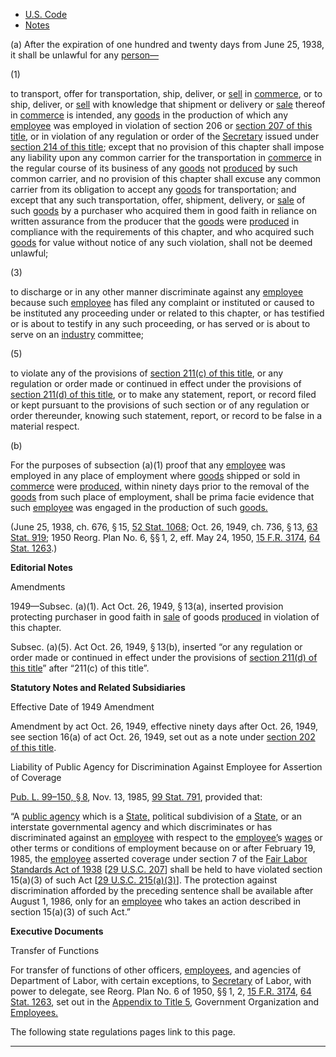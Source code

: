 -   [U.S. Code](https://www.law.cornell.edu/uscode/text/29/215#tab_default_1)
-   [Notes](https://www.law.cornell.edu/uscode/text/29/215#tab_default_2)

(a) After the expiration of one hundred and twenty days from June 25, 1938, it shall be unlawful for any [person—](https://www.law.cornell.edu/definitions/uscode.php?width=840&height=800&iframe=true&def_id=29-USC-1907849355-1968140715&term_occur=999&term_src=title:29:chapter:8:section:215)

(1)

to transport, offer for transportation, ship, deliver, or [sell](https://www.law.cornell.edu/definitions/uscode.php?width=840&height=800&iframe=true&def_id=29-USC-3526482-1968140725&term_occur=999&term_src=title:29:chapter:8:section:215) in [commerce](https://www.law.cornell.edu/definitions/uscode.php?width=840&height=800&iframe=true&def_id=29-USC-537768197-1968140716&term_occur=999&term_src=title:29:chapter:8:section:215), or to ship, deliver, or [sell](https://www.law.cornell.edu/definitions/uscode.php?width=840&height=800&iframe=true&def_id=29-USC-3526482-1968140725&term_occur=999&term_src=title:29:chapter:8:section:215) with knowledge that shipment or delivery or [sale](https://www.law.cornell.edu/definitions/uscode.php?width=840&height=800&iframe=true&def_id=29-USC-2569319-1968140725&term_occur=999&term_src=) thereof in [commerce](https://www.law.cornell.edu/definitions/uscode.php?width=840&height=800&iframe=true&def_id=29-USC-537768197-1968140716&term_occur=999&term_src=title:29:chapter:8:section:215) is intended, any [goods](https://www.law.cornell.edu/definitions/uscode.php?width=840&height=800&iframe=true&def_id=29-USC-68986678-1968140723&term_occur=999&term_src=title:29:chapter:8:section:215) in the production of which any [employee](https://www.law.cornell.edu/definitions/uscode.php?width=840&height=800&iframe=true&def_id=29-USC-1193469614-1597622569&term_occur=999&term_src=) was employed in violation of section 206 or [section 207 of this title](https://www.law.cornell.edu/uscode/text/29/207), or in violation of any regulation or order of the [Secretary](https://www.law.cornell.edu/definitions/uscode.php?width=840&height=800&iframe=true&def_id=29-USC-1264422296-1968140731&term_occur=999&term_src=) issued under [section 214 of this title](https://www.law.cornell.edu/uscode/text/29/214); except that no provision of this chapter shall impose any liability upon any common carrier for the transportation in [commerce](https://www.law.cornell.edu/definitions/uscode.php?width=840&height=800&iframe=true&def_id=29-USC-537768197-1968140716&term_occur=999&term_src=title:29:chapter:8:section:215) in the regular course of its business of any [goods](https://www.law.cornell.edu/definitions/uscode.php?width=840&height=800&iframe=true&def_id=29-USC-68986678-1968140723&term_occur=999&term_src=title:29:chapter:8:section:215) not [produced](https://www.law.cornell.edu/definitions/uscode.php?width=840&height=800&iframe=true&def_id=29-USC-939117660-1968140724&term_occur=999&term_src=) by such common carrier, and no provision of this chapter shall excuse any common carrier from its obligation to accept any [goods](https://www.law.cornell.edu/definitions/uscode.php?width=840&height=800&iframe=true&def_id=29-USC-68986678-1968140723&term_occur=999&term_src=title:29:chapter:8:section:215) for transportation; and except that any such transportation, offer, shipment, delivery, or [sale](https://www.law.cornell.edu/definitions/uscode.php?width=840&height=800&iframe=true&def_id=29-USC-2569319-1968140725&term_occur=999&term_src=) of such [goods](https://www.law.cornell.edu/definitions/uscode.php?width=840&height=800&iframe=true&def_id=29-USC-68986678-1968140723&term_occur=999&term_src=title:29:chapter:8:section:215) by a purchaser who acquired them in good faith in reliance on written assurance from the producer that the [goods](https://www.law.cornell.edu/definitions/uscode.php?width=840&height=800&iframe=true&def_id=29-USC-68986678-1968140723&term_occur=999&term_src=title:29:chapter:8:section:215) were [produced](https://www.law.cornell.edu/definitions/uscode.php?width=840&height=800&iframe=true&def_id=29-USC-939117660-1968140724&term_occur=999&term_src=) in compliance with the requirements of this chapter, and who acquired such [goods](https://www.law.cornell.edu/definitions/uscode.php?width=840&height=800&iframe=true&def_id=29-USC-68986678-1968140723&term_occur=999&term_src=title:29:chapter:8:section:215) for value without notice of any such violation, shall not be deemed unlawful;

(3)

to discharge or in any other manner discriminate against any [employee](https://www.law.cornell.edu/definitions/uscode.php?width=840&height=800&iframe=true&def_id=29-USC-1193469614-1597622569&term_occur=999&term_src=title:29:chapter:8:section:215) because such [employee](https://www.law.cornell.edu/definitions/uscode.php?width=840&height=800&iframe=true&def_id=29-USC-1193469614-1597622569&term_occur=999&term_src=title:29:chapter:8:section:215) has filed any complaint or instituted or caused to be instituted any proceeding under or related to this chapter, or has testified or is about to testify in any such proceeding, or has served or is about to serve on an [industry](https://www.law.cornell.edu/definitions/uscode.php?width=840&height=800&iframe=true&def_id=29-USC-191800830-1968140722&term_occur=999&term_src=title:29:chapter:8:section:215) committee;

(5)

to violate any of the provisions of [section 211(c) of this title](https://www.law.cornell.edu/uscode/text/29/211#c), or any regulation or order made or continued in effect under the provisions of [section 211(d) of this title](https://www.law.cornell.edu/uscode/text/29/211#d), or to make any statement, report, or record filed or kept pursuant to the provisions of such section or of any regulation or order thereunder, knowing such statement, report, or record to be false in a material respect.

(b)

For the purposes of subsection (a)(1) proof that any [employee](https://www.law.cornell.edu/definitions/uscode.php?width=840&height=800&iframe=true&def_id=29-USC-1193469614-1597622569&term_occur=999&term_src=title:29:chapter:8:section:215) was employed in any place of employment where [goods](https://www.law.cornell.edu/definitions/uscode.php?width=840&height=800&iframe=true&def_id=29-USC-68986678-1968140723&term_occur=999&term_src=title:29:chapter:8:section:215) shipped or sold in [commerce](https://www.law.cornell.edu/definitions/uscode.php?width=840&height=800&iframe=true&def_id=29-USC-537768197-1968140716&term_occur=999&term_src=title:29:chapter:8:section:215) were [produced,](https://www.law.cornell.edu/definitions/uscode.php?width=840&height=800&iframe=true&def_id=29-USC-939117660-1968140724&term_occur=999&term_src=title:29:chapter:8:section:215) within ninety days prior to the removal of the [goods](https://www.law.cornell.edu/definitions/uscode.php?width=840&height=800&iframe=true&def_id=29-USC-68986678-1968140723&term_occur=999&term_src=title:29:chapter:8:section:215) from such place of employment, shall be prima facie evidence that such [employee](https://www.law.cornell.edu/definitions/uscode.php?width=840&height=800&iframe=true&def_id=29-USC-1193469614-1597622569&term_occur=999&term_src=) was engaged in the production of such [goods.](https://www.law.cornell.edu/definitions/uscode.php?width=840&height=800&iframe=true&def_id=29-USC-68986678-1968140723&term_occur=999&term_src=title:29:chapter:8:section:215)

(June 25, 1938, ch. 676, § 15, [52 Stat. 1068](https://www.law.cornell.edu/rio/citation/52_Stat._1068); Oct. 26, 1949, ch. 736, § 13, [63 Stat. 919](https://www.law.cornell.edu/rio/citation/63_Stat._919); 1950 Reorg. Plan No. 6, §§ 1, 2, eff. May 24, 1950, [15 F.R. 3174](https://www.law.cornell.edu/rio/citation/15_FR_3174), [64 Stat. 1263](https://www.law.cornell.edu/rio/citation/64_Stat._1263).)

**Editorial Notes**

Amendments

1949—Subsec. (a)(1). Act Oct. 26, 1949, § 13(a), inserted provision protecting purchaser in good faith in [sale](https://www.law.cornell.edu/definitions/uscode.php?width=840&height=800&iframe=true&def_id=29-USC-2569319-1968140725&term_occur=999&term_src=) of goods [produced](https://www.law.cornell.edu/definitions/uscode.php?width=840&height=800&iframe=true&def_id=29-USC-939117660-1968140724&term_occur=999&term_src=) in violation of this chapter.

Subsec. (a)(5). Act Oct. 26, 1949, § 13(b), inserted “or any regulation or order made or continued in effect under the provisions of [section 211(d) of this title](https://www.law.cornell.edu/uscode/text/29/211#d)” after “211(c) of this title”.

**Statutory Notes and Related Subsidiaries**

Effective Date of 1949 Amendment

Amendment by act Oct. 26, 1949, effective ninety days after Oct. 26, 1949, see section 16(a) of act Oct. 26, 1949, set out as a note under [section 202 of this title](https://www.law.cornell.edu/uscode/text/29/202).

Liability of Public Agency for Discrimination Against Employee for Assertion of Coverage

[Pub. L. 99–150, § 8](https://www.law.cornell.edu/rio/citation/Pub._L._99-150), Nov. 13, 1985, [99 Stat. 791](https://www.law.cornell.edu/rio/citation/99_Stat._791), provided that:

“A [public agency](https://www.law.cornell.edu/definitions/uscode.php?width=840&height=800&iframe=true&def_id=29-USC-1610164604-1968140738&term_occur=999&term_src=) which is a [State,](https://www.law.cornell.edu/definitions/uscode.php?width=840&height=800&iframe=true&def_id=29-USC-80204913-1968140717&term_occur=999&term_src=) political subdivision of a [State,](https://www.law.cornell.edu/definitions/uscode.php?width=840&height=800&iframe=true&def_id=29-USC-80204913-1968140717&term_occur=999&term_src=) or an interstate governmental agency and which discriminates or has discriminated against an [employee](https://www.law.cornell.edu/definitions/uscode.php?width=840&height=800&iframe=true&def_id=29-USC-1193469614-1597622569&term_occur=999&term_src=) with respect to the [employee’](https://www.law.cornell.edu/definitions/uscode.php?width=840&height=800&iframe=true&def_id=29-USC-1193469614-1597622569&term_occur=999&term_src=)s [wages](https://www.law.cornell.edu/definitions/uscode.php?width=840&height=800&iframe=true&def_id=29-USC-2688328-1597630254&term_occur=999&term_src=) or other terms or conditions of employment because on or after February 19, 1985, the [employee](https://www.law.cornell.edu/definitions/uscode.php?width=840&height=800&iframe=true&def_id=29-USC-1193469614-1597622569&term_occur=999&term_src=) asserted coverage under section 7 of the [Fair Labor Standards Act of 1938](https://www.law.cornell.edu/topn/black-connery_fair_labor_standards_act) \[[29 U.S.C. 207](https://www.law.cornell.edu/uscode/text/29/207)\] shall be held to have violated section 15(a)(3) of such Act \[[29 U.S.C. 215(a)(3)](https://www.law.cornell.edu/uscode/text/29/215#a_3)\]. The protection against discrimination afforded by the preceding sentence shall be available after August 1, 1986, only for an [employee](https://www.law.cornell.edu/definitions/uscode.php?width=840&height=800&iframe=true&def_id=29-USC-1193469614-1597622569&term_occur=999&term_src=) who takes an action described in section 15(a)(3) of such Act.”

**Executive Documents**

Transfer of Functions

For transfer of functions of other officers, [employees](https://www.law.cornell.edu/definitions/uscode.php?width=840&height=800&iframe=true&def_id=29-USC-1193469614-1597622569&term_occur=999&term_src=), and agencies of Department of Labor, with certain exceptions, to [Secretary](https://www.law.cornell.edu/definitions/uscode.php?width=840&height=800&iframe=true&def_id=29-USC-1264422296-1968140731&term_occur=999&term_src=) of Labor, with power to delegate, see Reorg. Plan No. 6 of 1950, §§ 1, 2, [15 F.R. 3174](https://www.law.cornell.edu/rio/citation/15_FR_3174), [64 Stat. 1263](https://www.law.cornell.edu/rio/citation/64_Stat._1263), set out in the [Appendix to Title 5](https://www.law.cornell.edu/uscode/text/5a), Government Organization and [Employees.](https://www.law.cornell.edu/definitions/uscode.php?width=840&height=800&iframe=true&def_id=29-USC-1193469614-1597622569&term_occur=999&term_src=)

The following state regulations pages link to this page.

___